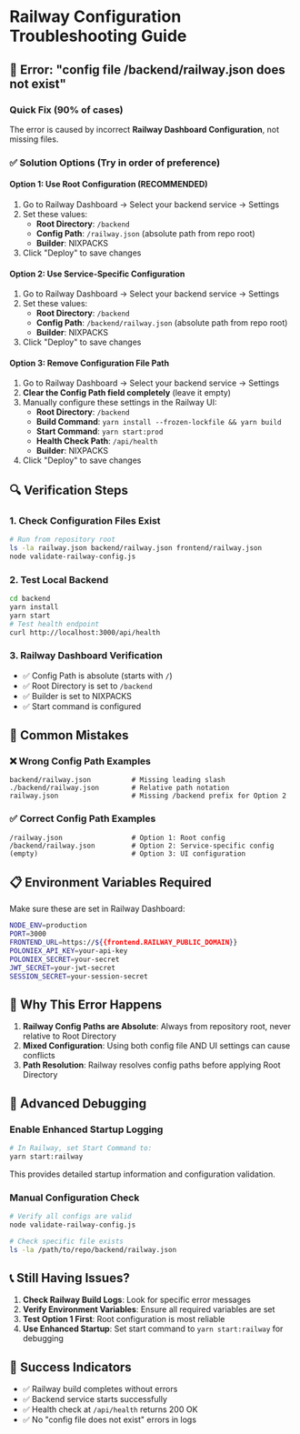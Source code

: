 # Railway Configuration Troubleshooting Guide

## 🚨 Error: "config file /backend/railway.json does not exist"

### Quick Fix (90% of cases)
The error is caused by incorrect **Railway Dashboard Configuration**, not missing files.

### ✅ Solution Options (Try in order of preference)

#### Option 1: Use Root Configuration (RECOMMENDED)
1. Go to Railway Dashboard → Select your backend service → Settings
2. Set these values:
   - **Root Directory**: `/backend`
   - **Config Path**: `/railway.json` (absolute path from repo root)
   - **Builder**: NIXPACKS
3. Click "Deploy" to save changes

#### Option 2: Use Service-Specific Configuration  
1. Go to Railway Dashboard → Select your backend service → Settings
2. Set these values:
   - **Root Directory**: `/backend`
   - **Config Path**: `/backend/railway.json` (absolute path from repo root)
   - **Builder**: NIXPACKS
3. Click "Deploy" to save changes

#### Option 3: Remove Configuration File Path
1. Go to Railway Dashboard → Select your backend service → Settings
2. **Clear the Config Path field completely** (leave it empty)
3. Manually configure these settings in the Railway UI:
   - **Root Directory**: `/backend`
   - **Build Command**: `yarn install --frozen-lockfile && yarn build`
   - **Start Command**: `yarn start:prod`
   - **Health Check Path**: `/api/health`
   - **Builder**: NIXPACKS
4. Click "Deploy" to save changes

## 🔍 Verification Steps

### 1. Check Configuration Files Exist
```bash
# Run from repository root
ls -la railway.json backend/railway.json frontend/railway.json
node validate-railway-config.js
```

### 2. Test Local Backend
```bash
cd backend
yarn install
yarn start
# Test health endpoint
curl http://localhost:3000/api/health
```

### 3. Railway Dashboard Verification
- ✅ Config Path is absolute (starts with `/`)
- ✅ Root Directory is set to `/backend`
- ✅ Builder is set to NIXPACKS
- ✅ Start command is configured

## 🚫 Common Mistakes

### ❌ Wrong Config Path Examples
```
backend/railway.json          # Missing leading slash
./backend/railway.json        # Relative path notation
railway.json                  # Missing /backend prefix for Option 2
```

### ✅ Correct Config Path Examples  
```
/railway.json                 # Option 1: Root config
/backend/railway.json         # Option 2: Service-specific config
(empty)                       # Option 3: UI configuration
```

## 📋 Environment Variables Required

Make sure these are set in Railway Dashboard:

```bash
NODE_ENV=production
PORT=3000
FRONTEND_URL=https://${{frontend.RAILWAY_PUBLIC_DOMAIN}}
POLONIEX_API_KEY=your-api-key
POLONIEX_SECRET=your-secret
JWT_SECRET=your-jwt-secret
SESSION_SECRET=your-session-secret
```

## 🎯 Why This Error Happens

1. **Railway Config Paths are Absolute**: Always from repository root, never relative to Root Directory
2. **Mixed Configuration**: Using both config file AND UI settings can cause conflicts
3. **Path Resolution**: Railway resolves config paths before applying Root Directory

## 🔧 Advanced Debugging

### Enable Enhanced Startup Logging
```bash
# In Railway, set Start Command to:
yarn start:railway
```

This provides detailed startup information and configuration validation.

### Manual Configuration Check
```bash
# Verify all configs are valid
node validate-railway-config.js

# Check specific file exists
ls -la /path/to/repo/backend/railway.json
```

## 📞 Still Having Issues?

1. **Check Railway Build Logs**: Look for specific error messages
2. **Verify Environment Variables**: Ensure all required variables are set
3. **Test Option 1 First**: Root configuration is most reliable
4. **Use Enhanced Startup**: Set start command to `yarn start:railway` for debugging

## 🎯 Success Indicators

- ✅ Railway build completes without errors
- ✅ Backend service starts successfully  
- ✅ Health check at `/api/health` returns 200 OK
- ✅ No "config file does not exist" errors in logs